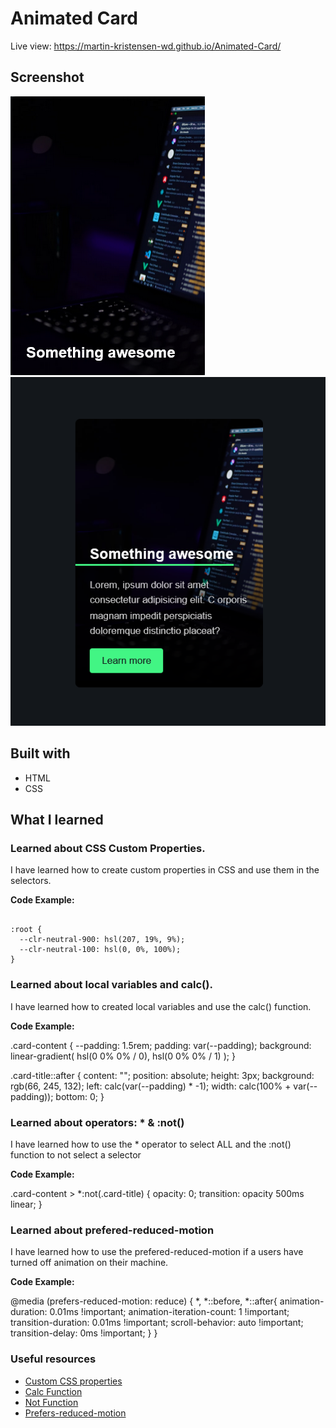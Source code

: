 # Animated Card 

Live view: https://martin-kristensen-wd.github.io/Animated-Card/


## Screenshot

![](./images/Screenshot1.png)
![](./images/Screenshot2.png)


## Built with

- HTML
- CSS 


## What I learned

### Learned about CSS Custom Properties. 

I have learned how to create custom properties in CSS and use them in the selectors. 

**Code Example:** 
<pre><code>
:root {
  --clr-neutral-900: hsl(207, 19%, 9%); 
  --clr-neutral-100: hsl(0, 0%, 100%); 
}
</code></pre>


### Learned about local variables and calc(). 

I have learned how to created local variables and use the calc() function.

**Code Example:**

.card-content {
  --padding: 1.5rem; 
  padding: var(--padding);
  background: linear-gradient(
    hsl(0 0% 0% / 0), 
    hsl(0 0% 0% / 1)
  ); 
}

.card-title::after {
  content: "";
  position: absolute;
  height: 3px; 
  background: rgb(66, 245, 132);
  left: calc(var(--padding) * -1); 
  width: calc(100% + var(--padding));
  bottom: 0; 
}


### Learned about operators: * & :not()

I have learned how to use the * operator to select ALL and the :not() function to not select a selector

**Code Example:**

.card-content > *:not(.card-title) {
  opacity: 0;
  transition: opacity 500ms linear;
}


### Learned about prefered-reduced-motion 

I have learned how to use the prefered-reduced-motion if a users have turned off animation on their machine. 

**Code Example:**

@media (prefers-reduced-motion: reduce) {
  *,
  *::before, 
  *::after{
    animation-duration: 0.01ms !important;
    animation-iteration-count: 1 !important;
    transition-duration: 0.01ms !important;
    scroll-behavior: auto !important;
    transition-delay: 0ms !important;
  }
}


### Useful resources

- [Custom CSS properties](https://developer.mozilla.org/en-US/docs/Web/CSS/Using_CSS_custom_properties)
- [Calc Function](https://developer.mozilla.org/en-US/docs/Web/CSS/calc())
- [Not Function](https://developer.mozilla.org/en-US/docs/Web/CSS/:not)
- [Prefers-reduced-motion](https://developer.mozilla.org/en-US/docs/Web/CSS/@media/prefers-reduced-motion)
